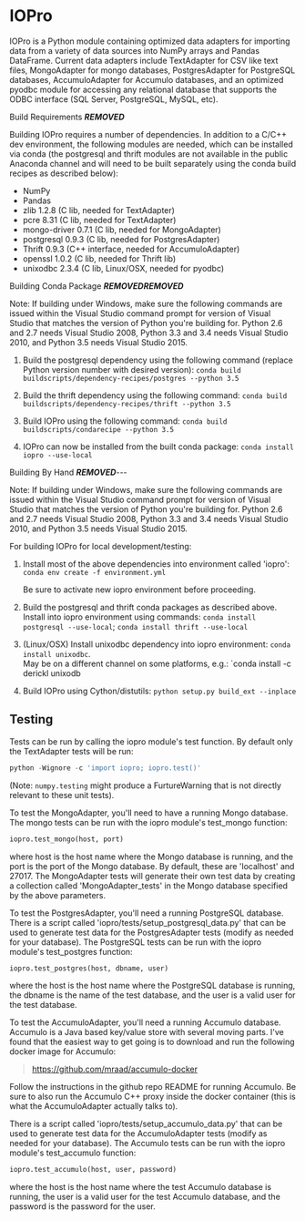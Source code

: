 IOPro
======

IOPro is a Python module containing optimized data adapters for importing
data from a variety of data sources into NumPy arrays and Pandas DataFrame.
Current data adapters include TextAdapter for CSV like text files,
MongoAdapter for mongo databases, PostgresAdapter for PostgreSQL databases,
AccumuloAdapter for Accumulo databases, and an optimized pyodbc module for
accessing any relational database that supports the ODBC interface (SQL
Server, PostgreSQL, MySQL, etc).

Build Requirements
***REMOVED***

Building IOPro requires a number of dependencies. In addition to a C/C++ dev
environment, the following modules are needed, which can be installed via conda
(the postgresql and thrift modules are not available in the public Anaconda
channel and will need to be built separately using the conda build recipes as
described below):

* NumPy
* Pandas
* zlib 1.2.8 (C lib, needed for TextAdapter)
* pcre 8.31 (C lib, needed for TextAdapter)
* mongo-driver 0.7.1 (C lib, needed for MongoAdapter)
* postgresql 0.9.3 (C lib, needed for PostgresAdapter)
* Thrift 0.9.3 (C++ interface, needed for AccumuloAdapter)
* openssl 1.0.2 (C lib, needed for Thrift lib)
* unixodbc 2.3.4 (C lib, Linux/OSX, needed for pyodbc)

Building Conda Package
***REMOVED******REMOVED***

Note: If building under Windows, make sure the following commands are issued
within the Visual Studio command prompt for version of Visual Studio that
matches the version of Python you're building for.  Python 2.6 and 2.7 needs
Visual Studio 2008, Python 3.3 and 3.4 needs Visual Studio 2010, and Python
3.5 needs Visual Studio 2015.

1. Build the postgresql dependency using the following command (replace Python
   version number with desired version):
   `conda build buildscripts/dependency-recipes/postgres --python 3.5`

2. Build the thrift dependency using the following command:
   `conda build buildscripts/dependency-recipes/thrift --python 3.5`

3. Build IOPro using the following command:
   `conda build buildscripts/condarecipe --python 3.5`

4. IOPro can now be installed from the built conda package:
   `conda install iopro --use-local`

Building By Hand
***REMOVED***---

Note: If building under Windows, make sure the following commands are issued
within the Visual Studio command prompt for version of Visual Studio that
matches the version of Python you're building for.  Python 2.6 and 2.7 needs
Visual Studio 2008, Python 3.3 and 3.4 needs Visual Studio 2010, and Python
3.5 needs Visual Studio 2015.

For building IOPro for local development/testing:

1. Install most of the above dependencies into environment called 'iopro':
   `conda env create -f environment.yml`

   Be sure to activate new iopro environment before proceeding.

2. Build the postgresql and thrift conda packages as described above. Install
   into iopro environment using commands:
   `conda install postgresql --use-local`; 
   `conda install thrift --use-local`

3. (Linux/OSX) Install unixodbc dependency into iopro environment:
   `conda install unixodbc`.  
   May be on a different channel on some platforms, e.g.:
   `conda install -c derickl unixodb
  

4. Build IOPro using Cython/distutils:
   `python setup.py build_ext --inplace`

Testing
-------

Tests can be run by calling the iopro module's test function.  By default
only the TextAdapter tests will be run:

```python
python -Wignore -c 'import iopro; iopro.test()'
```

(Note: `numpy.testing` might produce a FurtureWarning that is not directly
relevant to these unit tests).

To test the MongoAdapter, you'll need to have a running Mongo database.  The
mongo tests can be run with the iopro module's test_mongo function:

```python
iopro.test_mongo(host, port)
```

where host is the host name where the Mongo database is running, and the
port is the port of the Mongo database.  By default, these are 'localhost'
and 27017.  The MongoAdapter tests will generate their own test data by
creating a collection called 'MongoAdapter_tests' in the Mongo database
specified by the above parameters.

To test the PostgresAdapter, you'll need a running PostgreSQL database.
There is a script called 'iopro/tests/setup_postgresql_data.py' that can be
used to generate test data for the PostgresAdapter tests (modify as needed
for your database).  The PostgreSQL tests can be run with the iopro module's
test_postgres function:


```python
iopro.test_postgres(host, dbname, user)
```

where the host is the host name where the PostgreSQL database is running,
the dbname is the name of the test database, and the user is a valid user
for the test database.

To test the AccumuloAdapter, you'll need a running Accumulo database.
Accumulo is a Java based key/value store with several moving parts.  I've
found that the easiest way to get going is to download and run the following
docker image for Accumulo:

> https://github.com/mraad/accumulo-docker

Follow the instructions in the github repo README for running Accumulo.  Be
sure to also run the Accumulo C++ proxy inside the docker container (this is
what the AccumuloAdapter actually talks to).

There is a script called 'iopro/tests/setup_accumulo_data.py' that can be
used to generate test data for the AccumuloAdapter tests (modify as needed
for your database).  The Accumulo tests can be run with the iopro module's
test_accumulo function:

```python
iopro.test_accumulo(host, user, password)
```

where the host is the host name where the test Accumulo database is running,
the user is a valid user for the test Accumulo database, and the password is
the password for the user.

